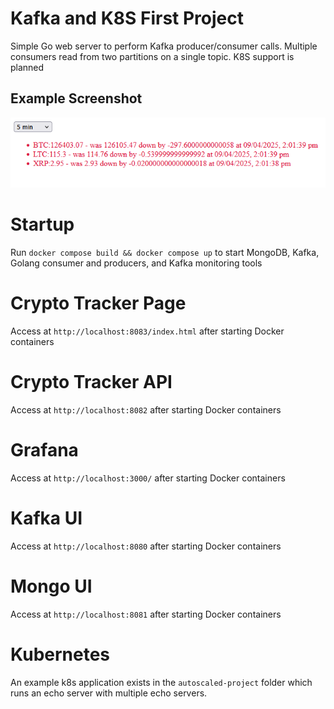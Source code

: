 # Kafka and K8S First Project

Simple Go web server to perform Kafka producer/consumer calls. Multiple consumers read from two partitions on a single topic. K8S support is planned

## Example Screenshot
![Alt text](/screenshots/alpha.png "Alpha Version")

# Startup
Run `docker compose build && docker compose up` to start MongoDB, Kafka, Golang consumer and producers, and Kafka monitoring tools

# Crypto Tracker Page
Access at `http://localhost:8083/index.html` after starting Docker containers

# Crypto Tracker API
Access at `http://localhost:8082` after starting Docker containers

# Grafana
Access at `http://localhost:3000/` after starting Docker containers

# Kafka UI 
Access at `http://localhost:8080` after starting Docker containers 

# Mongo UI
Access at `http://localhost:8081` after starting Docker containers 

# Kubernetes
An example k8s application exists in the `autoscaled-project` folder which runs an echo server with multiple echo servers. 


